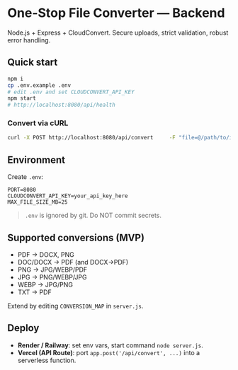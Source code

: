 # One-Stop File Converter — Backend

Node.js + Express + CloudConvert. Secure uploads, strict validation, robust error handling.

## Quick start
```bash
npm i
cp .env.example .env
# edit .env and set CLOUDCONVERT_API_KEY
npm start
# http://localhost:8080/api/health
```

### Convert via cURL
```bash
curl -X POST http://localhost:8080/api/convert     -F "file=@/path/to/input.pdf"     -F "target=docx"
```

## Environment
Create `.env`:
```env
PORT=8080
CLOUDCONVERT_API_KEY=your_api_key_here
MAX_FILE_SIZE_MB=25
```

> `.env` is ignored by git. Do NOT commit secrets.

## Supported conversions (MVP)
- PDF → DOCX, PNG
- DOC/DOCX → PDF (and DOCX→PDF)
- PNG → JPG/WEBP/PDF
- JPG → PNG/WEBP/JPG
- WEBP → JPG/PNG
- TXT → PDF

Extend by editing `CONVERSION_MAP` in `server.js`.

## Deploy
- **Render / Railway**: set env vars, start command `node server.js`.
- **Vercel (API Route)**: port `app.post('/api/convert', ...)` into a serverless function.
